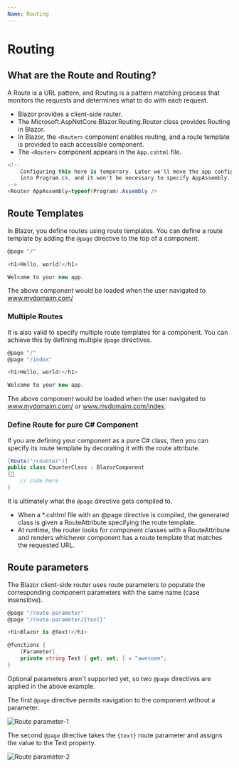 ```yaml
---
Name: Routing
---
```


# Routing

## What are the Route and Routing?

A Route is a URL pattern, and Routing is a pattern matching process that monitors the requests and determines what to do with each request.

 - Blazor provides a client-side router. 
 - The Microsoft.AspNetCore.Blazor.Routing.Router class provides Routing in Blazor.
 - In Blazor, the `<Router>` component enables routing, and a route template is provided to each accessible component. 
 - The `<Router>` component appears in the `App.cshtml` file.

```csharp
<!--
    Configuring this here is temporary. Later we'll move the app config
    into Program.cs, and it won't be necessary to specify AppAssembly.
-->
<Router AppAssembly=typeof(Program).Assembly />
```

## Route Templates

In Blazor, you define routes using route templates. You can define a route template by adding the `@page` directive to the top of a component.

```csharp
@page "/"

<h1>Hello, world!</h1>

Welcome to your new app.
```

The above component would be loaded when the user navigated to www.mydomaim.com/

### Multiple Routes

It is also valid to specify multiple route templates for a component. You can achieve this by defining multiple `@page` directives.

```csharp
@page "/"
@page "/index"

<h1>Hello, world!</h1>

Welcome to your new app.
```

The above component would be loaded when the user navigated to www.mydomaim.com/ or www.mydomaim.com/index.

### Define Route for pure C# Component

If you are defining your component as a pure C# class, then you can specify its route template by decorating it with the route attribute. 

```csharp
[Route("/counter")]
public class CounterClass : BlazorComponent
{
    // code here
}
```

It is ultimately what the `@page` directive gets compiled to.

 - When a *.cshtml file with an @page directive is compiled, the generated class is given a RouteAttribute specifying the route template. 
 - At runtime, the router looks for component classes with a RouteAttribute and renders whichever component has a route template that matches the requested URL.

## Route parameters

The Blazor client-side router uses route parameters to populate the corresponding component parameters with the same name (case insensitive).

```csharp
@page "/route-parameter"
@page "/route-parameter/{text}"

<h1>Blazor is @Text!</h1>

@functions {
    [Parameter]
    private string Text { get; set; } = "awesome";
}
```

Optional parameters aren't supported yet, so two `@page` directives are applied in the above example. 

The first `@page` directive permits navigation to the component without a parameter. 

<img src="https://raw.githubusercontent.com/zzzprojects/Blazor-Tutotrial/master/docs/images/route-parameter-1.png" alt="Route parameter-1">

The second `@page` directive takes the `{text}` route parameter and assigns the value to the Text property.

<img src="https://raw.githubusercontent.com/zzzprojects/Blazor-Tutotrial/master/docs/images/route-parameter-2.png" alt="Route parameter-2">